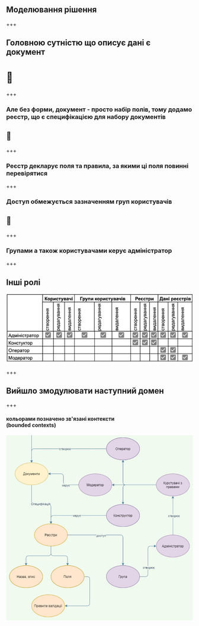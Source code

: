 ## Моделювання рішення

+++

## Головною сутністю що описує дані є <br/> <span class="red">документ</span>
# 📄  

+++

### Але без форми, документ - просто набір полів, тому додамо <span class="red">реєстр</span>, що є специфікацією для набору документів
## 📁

+++

### Реєстр декларує <span class="orange">поля та правила</span>, за якими ці поля повинні перевірятися

+++

### Доступ обмежується зазначенням груп користувачів

## 🔐

+++

### Групами а також користувачами керує <span class="red">адміністратор</span>

+++

## Інші ролі

<img src="slides/04-model-solution/roles.jpg">

+++

## Вийшло змодулювати наступний домен

+++
#### кольорами позначено зв'язані контексти <br/> (<span class="orange">bounded contexts</span>)

<img src="slides/04-model-solution/domain.jpg">




